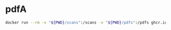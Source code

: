 # pdfA

```bash
docker run --rm -v "${PWD}/scans":/scans -v "${PWD}/pdfs":/pdfs ghcr.io/kettil/pdfa:latest
```

